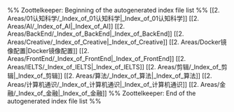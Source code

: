 %% Zoottelkeeper: Beginning of the autogenerated index file list  %%
 [[2. Areas/01认知科学/_Index_of_01认知科学|_Index_of_01认知科学]]
 [[2. Areas/AI/_Index_of_AI|_Index_of_AI]]
 [[2. Areas/BackEnd/_Index_of_BackEnd|_Index_of_BackEnd]]
 [[2. Areas/Creative/_Index_of_Creative|_Index_of_Creative]]
 [[2. Areas/Docker镜像配置|Docker镜像配置]]
 [[2. Areas/FrontEnd/_Index_of_FrontEnd|_Index_of_FrontEnd]]
 [[2. Areas/IELTS/_Index_of_IELTS|_Index_of_IELTS]]
 [[2. Areas/剪辑/_Index_of_剪辑|_Index_of_剪辑]]
 [[2. Areas/算法/_Index_of_算法|_Index_of_算法]]
 [[2. Areas/计算机通识/_Index_of_计算机通识|_Index_of_计算机通识]]
 [[2. Areas/金融/_Index_of_金融|_Index_of_金融]]
%% Zoottelkeeper: End of the autogenerated index file list  %%
